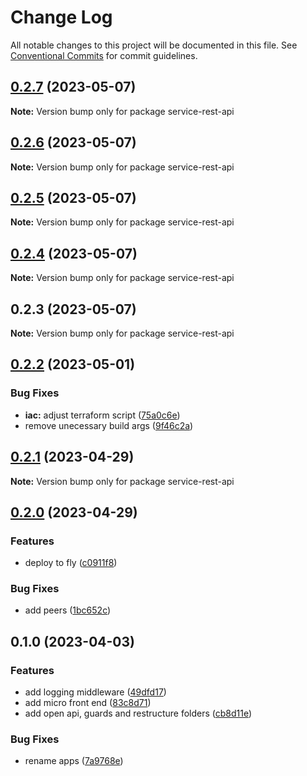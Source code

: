 # Change Log

All notable changes to this project will be documented in this file.
See [Conventional Commits](https://conventionalcommits.org) for commit guidelines.

## [0.2.7](https://github.com/amaralc/peerlab/compare/service-rest-api@0.2.6...service-rest-api@0.2.7) (2023-05-07)

**Note:** Version bump only for package service-rest-api

## [0.2.6](https://github.com/amaralc/peerlab/compare/service-rest-api@0.2.5...service-rest-api@0.2.6) (2023-05-07)

**Note:** Version bump only for package service-rest-api

## [0.2.5](https://github.com/amaralc/peerlab/compare/service-rest-api@0.2.4...service-rest-api@0.2.5) (2023-05-07)

**Note:** Version bump only for package service-rest-api

## [0.2.4](https://github.com/amaralc/peerlab/compare/service-rest-api@0.2.3...service-rest-api@0.2.4) (2023-05-07)

**Note:** Version bump only for package service-rest-api

## 0.2.3 (2023-05-07)

**Note:** Version bump only for package service-rest-api

## [0.2.2](https://github.com/amaralc/micro-applications-template/compare/service-rest-api@0.2.1...service-rest-api@0.2.2) (2023-05-01)

### Bug Fixes

- **iac:** adjust terraform script ([75a0c6e](https://github.com/amaralc/micro-applications-template/commit/75a0c6ea4d52ac947760c9e3d9d200b49f66f0a9))
- remove unecessary build args ([9f46c2a](https://github.com/amaralc/micro-applications-template/commit/9f46c2a89b0c249a25a588df7033e1d3994ed44c))

## [0.2.1](https://github.com/amaralc/micro-applications-template/compare/service-rest-api@0.2.0...service-rest-api@0.2.1) (2023-04-29)

**Note:** Version bump only for package service-rest-api

## [0.2.0](https://github.com/amaralc/micro-applications-template/compare/service-rest-api@0.1.0...service-rest-api@0.2.0) (2023-04-29)

### Features

- deploy to fly ([c0911f8](https://github.com/amaralc/micro-applications-template/commit/c0911f8a0a25ea3526eb5aa1e6f203b7f7ab04e3))

### Bug Fixes

- add peers ([1bc652c](https://github.com/amaralc/micro-applications-template/commit/1bc652c5a527fa7dcfaedaa98dc1f31477a99135))

## 0.1.0 (2023-04-03)

### Features

- add logging middleware ([49dfd17](https://github.com/amaralc/micro-applications-template/commit/49dfd17f728195bd3ad7ca7a261e84df9758a0eb))
- add micro front end ([83c8d71](https://github.com/amaralc/micro-applications-template/commit/83c8d7139aa5074a7c88a302f300ca49305e1360))
- add open api, guards and restructure folders ([cb8d11e](https://github.com/amaralc/micro-applications-template/commit/cb8d11e28541707ba0232fe07a3ec7925e98a4b3))

### Bug Fixes

- rename apps ([7a9768e](https://github.com/amaralc/micro-applications-template/commit/7a9768e19b0671c4ef5845a1759c105f6ac218b2))
